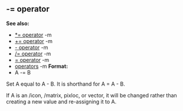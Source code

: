## -= operator
**See also:**
*   [\*= operator](/ref/operator/*=.md) -m
*   [+= operator](/ref/operator/+=.md) -m
*   [- operator](/ref/operator/-.md) -m
*   [/= operator](/ref/operator//=.md) -m
*   [= operator](/ref/operator/=.md) -m
*   [operators](/ref/operator.md) -m<!-- -->
**Format:**
*   A -= B


Set A equal to A - B. It is shorthand for A = A - B.


If A is an /icon, /matrix, pixloc, or vector, it will be
changed rather than creating a new value and re-assigning it to A.